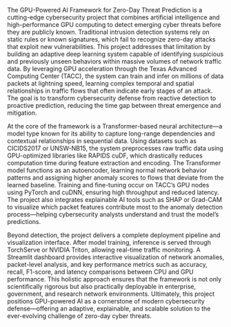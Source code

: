 
The GPU-Powered AI Framework for Zero-Day Threat Prediction is a cutting-edge cybersecurity project that
combines artificial intelligence and high-performance GPU computing to detect emerging cyber threats before
 they are publicly known. Traditional intrusion detection systems rely on static rules or known signatures,
which fail to recognize zero-day attacks that exploit new vulnerabilities. This project addresses that
limitation by building an adaptive deep learning system capable of identifying suspicious and previously
unseen behaviors within massive volumes of network traffic data. By leveraging GPU acceleration through
the Texas Advanced Computing Center (TACC), the system can train and infer on millions of data packets
at lightning speed, learning complex temporal and spatial relationships in traffic flows that often
indicate early stages of an attack. The goal is to transform cybersecurity defense from reactive
detection to proactive prediction, reducing the time gap between threat emergence and mitigation.

At the core of the framework is a Transformer-based neural architecture—a model type known for its
ability to capture long-range dependencies and contextual relationships in sequential data. Using datasets
such as CICIDS2017 or UNSW-NB15, the system preprocesses raw traffic data using GPU-optimized libraries
like RAPIDS cuDF, which drastically reduces computation time during feature extraction and encoding.
The Transformer model functions as an autoencoder, learning normal network behavior patterns and assigning
 higher anomaly scores to flows that deviate from the learned baseline. Training and fine-tuning occur
 on TACC’s GPU nodes using PyTorch and cuDNN, ensuring high throughput and reduced latency.
The project also integrates explainable AI tools such as SHAP or Grad-CAM to visualize which packet
features contribute most to the anomaly detection process—helping cybersecurity analysts understand and trust the model’s predictions.

Beyond detection, the project delivers a complete deployment pipeline and visualization interface. After model training,
inference is served through TorchServe or NVIDIA Triton, allowing real-time traffic monitoring.
A Streamlit dashboard provides interactive visualization of network anomalies, packet-level analysis,
 and key performance metrics such as accuracy, recall, F1-score, and latency comparisons between CPU and GPU performance.
This holistic approach ensures that the framework is not only scientifically rigorous but also practically
deployable in enterprise, government, and research network environments. Ultimately, this project positions
 GPU-powered AI as a cornerstone of modern cybersecurity defense—offering an adaptive, explainable,
 and scalable solution to the ever-evolving challenge of zero-day cyber threats.
